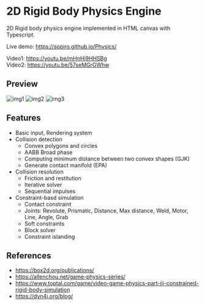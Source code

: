 # 2D Rigid Body Physics Engine

2D Rigid body physics engine implemented in HTML canvas with Typescript.

Live demo: https://sopiro.github.io/Physics/  

Video1: https://youtu.be/mHnHj9HHSBg  
Video2: https://youtu.be/57seMGrGWhw

## Preview
![img1](.github/2.gif)
![img2](.github/3.gif)
![img3](.github/4.gif)

## Features
- Basic input, Rendering system
- Collision detection
  - Convex polygons and circles
  - AABB Broad phase
  - Computing minimum distance between two convex shapes (GJK)
  - Generate contact manifold (EPA)
- Collision resolution 
  - Friction and restitution
  - Iterative solver
  - Sequential impulses  
- Constraint-basd simulation
  - Contact constraint
  - Joints: Revolute, Prismatic, Distance, Max distance, Weld, Motor, Line, Angle, Grab
  - Soft constraints
  - Block solver
  - Constraint islanding


## References
- https://box2d.org/publications/
- https://allenchou.net/game-physics-series/
- https://www.toptal.com/game/video-game-physics-part-iii-constrained-rigid-body-simulation
- https://dyn4j.org/blog/
